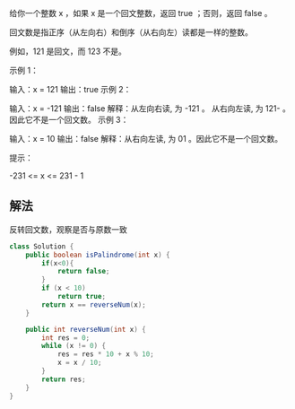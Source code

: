 给你一个整数 x ，如果 x 是一个回文整数，返回 true ；否则，返回 false 。

回文数是指正序（从左向右）和倒序（从右向左）读都是一样的整数。

例如，121 是回文，而 123 不是。


示例 1：

输入：x = 121
输出：true
示例 2：

输入：x = -121
输出：false
解释：从左向右读, 为 -121 。 从右向左读, 为 121- 。因此它不是一个回文数。
示例 3：

输入：x = 10
输出：false
解释：从右向左读, 为 01 。因此它不是一个回文数。


提示：

-231 <= x <= 231 - 1
 
## 解法
反转回文数，观察是否与原数一致
```java
class Solution {
    public boolean isPalindrome(int x) {
        if(x<0){
            return false;
        }
        if (x < 10)
            return true;
        return x == reverseNum(x);
    }

    public int reverseNum(int x) {
        int res = 0;
        while (x != 0) {
            res = res * 10 + x % 10;
            x = x / 10;
        }
        return res;
    }
}
```